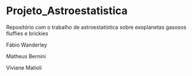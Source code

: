 # Projeto_Astroestatistica
Repositório com o trabalho de astroestatística sobre exoplanetas gasosos fluffies e brickies 


Fábio Wanderley

Matheus Bernini

Viviane Matioli

